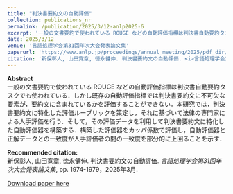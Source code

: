 ```yaml
---
title: "判決書要約文の自動評価"
collection: publications_nr
permalink: /publication/2025/3/12-anlp2025-6
excerpt: '一般の文書要約で使われている ROUGE などの自動評価指標は判決書自動要約タスクでも使われている．しかし既存の自動評価指標では判決書要約文に不可欠な要素が，要約文に含まれているかを評価することができない．本研究では，判決書要約文に特化した評価ルーブリックを策定し，それに基づいて法律の専門家による人手評価を行う．そして，その評価データを利用して判決書要約文に特化した自動評価器を構築する．構築した評価器をカッパ係数で評価し，自動評価器と正解データとの一致度が人手評価者の間の一致度を部分的に上回ることを示す．'
date: 2025/3/12
venue: '言語処理学会第31回年次大会発表論文集'
paperurl: 'https://www.anlp.jp/proceedings/annual_meeting/2025/pdf_dir/P5-10.pdf'
citation: '新保彰人, 山田寛章, 徳永健伸. 判決書要約文の自動評価. <i>言語処理学会第31回年次大会発表論文集</i>, pp. 1974-1979，2025年3月.'
---
```

**Abstract**   
一般の文書要約で使われている ROUGE などの自動評価指標は判決書自動要約タスクでも使われている．しかし既存の自動評価指標では判決書要約文に不可欠な要素が，要約文に含まれているかを評価することができない．本研究では，判決書要約文に特化した評価ルーブリックを策定し，それに基づいて法律の専門家による人手評価を行う．そして，その評価データを利用して判決書要約文に特化した自動評価器を構築する．構築した評価器をカッパ係数で評価し，自動評価器と正解データとの一致度が人手評価者の間の一致度を部分的に上回ることを示す．

**Recommended citation:**   
新保彰人, 山田寛章, 徳永健伸. 判決書要約文の自動評価. <i>言語処理学会第31回年次大会発表論文集</i>, pp. 1974-1979，2025年3月.

<a href='https://www.anlp.jp/proceedings/annual_meeting/2025/pdf_dir/P5-10.pdf'>Download paper here</a>
